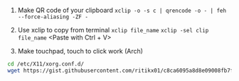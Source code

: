 1. Make QR code of your clipboard
	`xclip -o -s c | qrencode -o - | feh --force-aliasing -ZF -`

2. Use xclip to copy from terminal
	`xclip file_name`		<Only paste with middle mouse button>
	`xclip -sel clip file_name`	<Paste with Ctrl + V>

3. Make touchpad, touch to click work (Arch)
```bash
cd /etc/X11/xorg.conf.d/
wget https://gist.githubusercontent.com/ritikx01/c8ca6095a8d8e09008fb7fdbae7b0438/raw/397fd9ed6d901e5c6edfd81ddeeb0dfd31f41fae/99-synaptics-overrides.conf
```
